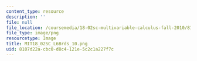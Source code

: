 ```yaml
---
content_type: resource
description: ''
file: null
file_location: /coursemedia/18-02sc-multivariable-calculus-fall-2010/8107d22acbc0d8c4121e5c2c1a227f7c_MIT18_02SC_L6Brds_10.png
file_type: image/png
resourcetype: Image
title: MIT18_02SC_L6Brds_10.png
uid: 8107d22a-cbc0-d8c4-121e-5c2c1a227f7c
---
```

